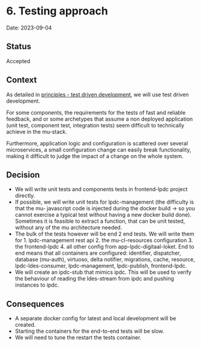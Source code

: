 # 6. Testing approach

Date: 2023-09-04

## Status

Accepted

## Context

As detailed in [principles - test driven development](../principles.md), we will use test driven development.

For some components, the requirements for the tests of fast and reliable feedback, and or some archetypes that assume a non deployed application (unit test, component test, integration tests) seem difficult to technically achieve in the mu-stack. 

Furthermore, application logic and configuration is scattered over several microservices, a small configuration change can easily break functionality, making it difficult to judge the impact of a change on the whole system.  

## Decision

- We will write unit tests and components tests in frontend-lpdc project directly.
- If possible, we will write unit tests for lpdc-management (the difficulty is that the mu- javascript code is injected during the docker build -> so you cannot exercise a typical test without having a new docker build done). Sometimes it is feasible to extract a function, that can be unit tested, without any of the mu architecture needed.
- The bulk of the tests however will be end 2 end tests. We will write them for 1. lpdc-management rest api 2. the mu-cl-resources configuration 3. the frontend-lpdc 4. all other config from app-lpdc-digitaal-loket. End to end means that all containers are configured: identifier, dispatcher, database (mu-auth), virtuoso, delta notifier, migrations, cache, resource, lpdc-ldes-consumer, lpdc-management, lpdc-publish, frontend-lpdc. 
- We will create an ipdc-stub that mimics ipdc. This will be used to verify the behaviour of reading the ldes-stream from ipdc and pushing instances to ipdc.

## Consequences

- A separate docker config for latest and local development will be created.
- Starting the containers for the end-to-end tests will be slow.
- We will need to tune the restart the tests container.

